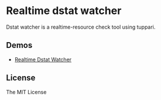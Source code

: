 # Realtime dstat watcher

Dstat watcher is a realtime-resource check tool using tuppari.

## Demos

* [Realtime Dstat Watcher](http://ec2-23-22-112-76.compute-1.amazonaws.com:3000/)

## License

The MIT License